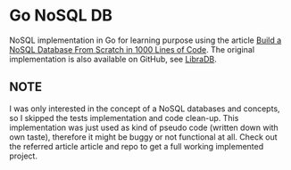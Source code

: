 # Go NoSQL DB
NoSQL implementation in Go for learning purpose using the article 
[Build a NoSQL Database From Scratch in 1000 Lines of Code](https://betterprogramming.pub/build-a-nosql-database-from-the-scratch-in-1000-lines-of-code-8ed1c15ed924). The original implementation is also available on GitHub, see [LibraDB](https://github.com/amit-davidson/LibraDB).

## NOTE
I was only interested in the concept of a NoSQL databases and concepts, so I skipped the tests implementation and code clean-up. 
This implementation was just used as kind of pseudo code (written down with own taste), therefore it might be buggy or not functional at all.
Check out the referred article article and repo to get a full working implemented project.